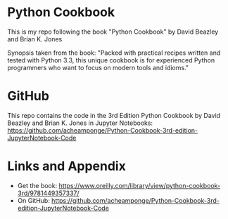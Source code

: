 # Python Cookbook
This is my repo following the book "Python Cookbook" by David Beazley and Brian K. Jones

Synopsis taken from the book:
"Packed with practical recipes written and tested with Python 3.3, this unique cookbook is for experienced Python programmers who want to focus on modern tools and idioms."

GitHub
========================================================

This repo contains the code in the 3rd Edition Python Cookbook by David Beazley and Brian K. Jones in Jupyter Notebooks:
https://github.com/acheamponge/Python-Cookbook-3rd-edition-JupyterNotebook-Code

Links and Appendix
========================================================

- Get the book: https://www.oreilly.com/library/view/python-cookbook-3rd/9781449357337/
- On GitHub: https://github.com/acheamponge/Python-Cookbook-3rd-edition-JupyterNotebook-Code
